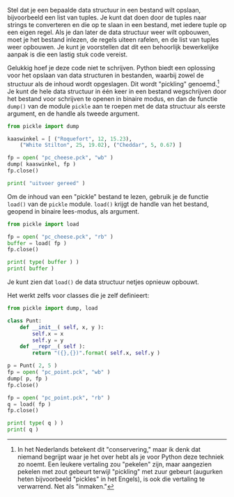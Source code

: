 Stel dat je een bepaalde data structuur in een bestand wilt opslaan,
bijvoorbeeld een list van tuples. Je kunt dat doen door de tuples naar
strings te converteren en die op te slaan in een bestand, met iedere
tuple op een eigen regel. Als je dan later de data structuur weer wilt
opbouwen, moet je het bestand inlezen, de regels uiteen rafelen, en de
list van tuples weer opbouwen. Je kunt je voorstellen dat dit een
behoorlijk bewerkelijke aanpak is die een lastig stuk code vereist.

Gelukkig hoef je deze code niet te schrijven. Python biedt een oplossing
voor het opslaan van data structuren in bestanden, waarbij zowel de
structuur als de inhoud wordt opgeslagen. Dit wordt "pickling"
genoemd.[^25] Je kunt de hele data structuur in één keer in een bestand
wegschrijven door het bestand voor schrijven te openen in binaire modus,
en dan de functie `dump()` van de module `pickle` aan te roepen met de
data structuur als eerste argument, en de handle als tweede argument.

```python
from pickle import dump

kaaswinkel = [ ("Roquefort", 12, 15.23), 
    ("White Stilton", 25, 19.02), ("Cheddar", 5, 0.67) ]

fp = open( "pc_cheese.pck", "wb" )
dump( kaaswinkel, fp )
fp.close()

print( "uitvoer gereed" )
```

Om de inhoud van een "pickle" bestand te lezen, gebruik je de functie
`load()` van de `pickle` module. `load()` krijgt de handle van het
bestand, geopend in binaire lees-modus, als argument.

```python
from pickle import load

fp = open( "pc_cheese.pck", "rb" )
buffer = load( fp )
fp.close()

print( type( buffer ) )
print( buffer )
```

Je kunt zien dat `load()` de data structuur netjes opnieuw opbouwt.

Het werkt zelfs voor classes die je zelf definieert:

```python
from pickle import dump, load

class Punt:
    def __init__( self, x, y ):
        self.x = x
        self.y = y
    def __repr__( self ):
        return "({},{})".format( self.x, self.y )

p = Punt( 2, 5 )
fp = open( "pc_point.pck", "wb" )
dump( p, fp )
fp.close()

fp = open( "pc_point.pck", "rb" )
q = load( fp )
fp.close()

print( type( q ) )
print( q )
```

[^25]: In het Nederlands betekent dit "conservering," maar ik denk dat
    niemand begrijpt waar je het over hebt als je voor Python deze
    techniek zo noemt. Een leukere vertaling zou "pekelen" zijn, maar
    aangezien pekelen met zout gebeurt terwijl "pickling" met zuur
    gebeurt (augurken heten bijvoorbeeld "pickles" in het Engels), is
    ook die vertaling te verwarrend. Net als "inmaken."
